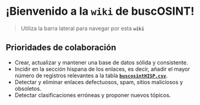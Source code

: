 # ¡Bienvenido a la **`wiki`** de buscOSINT!

> Utiliza la barra lateral para navegar por esta **`wiki`**

## Prioridades de colaboración

- Crear, actualizar y mantener una base de datos sólida y consistente.
- Incidir en la sección hispana de los enlaces, es decir, añadir el mayor número de registros relevantes a la tabla [**`buscosintHISP.csv`**](https://github.com/Eclectikus/buscosint/blob/main/data/buscosintHISP.csv).
- Detectar y eliminar enlaces defectuosos, spam, sitios maliciosos y obsoletos.
- Detectar clasificaciones erróneas y proponer nuevos tópicos.
